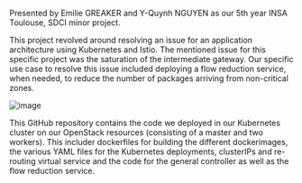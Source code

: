 Presented by Emilie GREAKER and Y-Quynh NGUYEN as our 5th year INSA Toulouse, SDCI minor project.

This project revolved around resolving an issue for an application architecture using Kubernetes and Istio. The mentioned issue for this specific project was the saturation of the intermediate gateway. Our specific use case to resolve this issue included deploying a flow reduction service, when needed, to reduce the number of packages arriving from non-critical zones. 

![image](https://github.com/user-attachments/assets/4d10207a-c532-4cfc-b316-d0c153da18cf)


This GitHub repository contains the code we deployed in our Kubernetes cluster on our OpenStack resources (consisting of a master and two workers). 
This includer dockerfiles for building the different dockerimages, the various YAML files for the Kubernetes deployments, 
clusterIPs and re-routing virtual service and the code for the general controller as well as the flow reduction service.
